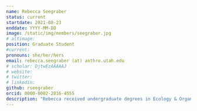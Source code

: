 ```yaml
---
name: Rebecca Seegraber
status: current
startdate: 2021-08-23
enddate: YYYY-MM-DD
image: /static/img/members/seegraber.jpg
# altimage:
position: Graduate Student
#current:
pronouns: she/her/hers
email: rebecca.seegraber (at) anthro.utah.edu
# scholar: DjtwEzAAAAAJ
# website:
# twitter:
# linkedin:
github: rseegraber
orcid: 0000-0002-2816-4555
description: "Rebecca received undergraduate degrees in Ecology & Organismal Biology and Anthropology from the University of Montana. She is currently a first-year graduate student working in PEGL. Her research interests include ecological and evolutionary genomics of non-human primate species, particularly sex chromosome evolution and sex-biased demography."
---
```

